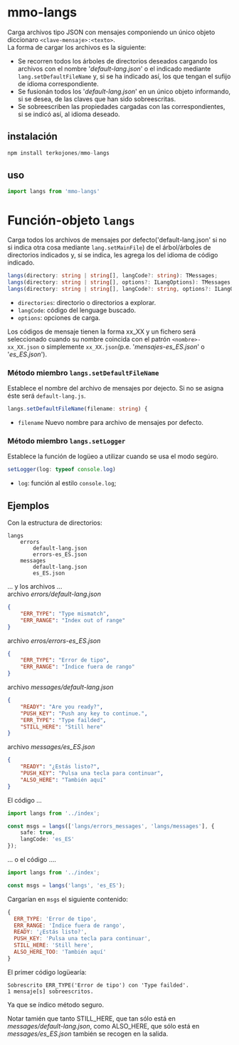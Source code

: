 # mmo-langs
Carga archivos tipo JSON con mensajes componiendo un único objeto diccionaro `<clave-mensaje>:<texto>`. <br>
La forma de cargar los archivos es la siguiente:
* Se recorren todos los árboles de directorios deseados cargando los archivos con el nombre '*default-lang.json*' o el indicado mediante `lang.setDefaultFileName` y, si se ha indicado así, los que tengan el sufijo de idioma correspondiente.
* Se fusionán todos los '*default-lang.json*' en un único objeto informando, si se desea, de las claves que han sido sobreescritas.
* Se sobreescriben las propiedades cargadas con las correspondientes, si se indicó así, al idioma deseado.

## instalación
```ts
npm install terkojones/mmo-langs
```
## uso
```ts
import langs from 'mmo-langs'
```

# Función-objeto `langs`
Carga todos los archivos de mensajes por defecto('default-lang.json' si no si indica otra cosa mediante `lang.setMainFile`) de el árbol/árboles de directorios indicados y, si se indica, les agrega los del idioma de código indicado.
```ts
langs(directory: string | string[], langCode?: string): TMessages;
langs(directory: string | string[], options?: ILangOptions): TMessages;
langs(directory: string | string[], langCode?: string, options?: ILangOptions): TMessages;
```
 * `directories`: directorio o directorios a explorar.
 * `langCode`: código del lenguage buscado.
 * `options`: opciones de carga.

Los códigos de mensaje tienen la forma xx_XX y un fichero será seleccionado cuando su nombre coincida con el patrón `<nombre>-xx_XX.json` o simplemente `xx_XX.json`(p.e. '*mensajes-es_ES.json*' o '*es_ES.json*').

### Método miembro `langs.setDefaultFileName`
Establece el nombre del archivo de mensajes por dejecto. Si no se asigna éste será `default-lang.js`. 
```ts
langs.setDefaultFileName(filename: string) {
```
* `filename` Nuevo nombre para archivo de mensajes por defecto.
### Método miembro `langs.setLogger`
Establece la función de logüeo a utilizar cuando se usa el modo segúro.
```ts
setLogger(log: typeof console.log) 
```
* `log`: función al estilo `console.log`; 

## Ejemplos
Con la estructura de directorios: 
```
langs
    errors
        default-lang.json
        errors-es_ES.json
    messages
        default-lang.json
        es_ES.json
```
... y los archivos ... <br>
archivo *errors/default-lang.json*
```json
{
    "ERR_TYPE": "Type mismatch",
    "ERR_RANGE": "Index out of range"
}

```
archivo *erros/errors-es_ES.json*
```json
{
    "ERR_TYPE": "Error de tipo",
    "ERR_RANGE": "Índice fuera de rango"
}
```
archivo *messages/default-lang.json*
```json
{
    "READY": "Are you ready?",
    "PUSH_KEY": "Push any key to continue.",
    "ERR_TYPE": "Type failded",
    "STILL_HERE": "Still here"
}
```
archivo *messages/es_ES.json*
```json
{
    "READY": "¿Estás listo?",
    "PUSH_KEY": "Pulsa una tecla para continuar",
    "ALSO_HERE": "También aquí"
}
```
El código  ...
```ts
import langs from '../index';

const msgs = langs(['langs/errors_messages', 'langs/messages'], {
    safe: true,
    langCode: 'es_ES'
});
```
...  o el código ....
```ts
import langs from '../index';

const msgs = langs('langs', 'es_ES');
```
Cargarían en `msgs` el siguiente contenido: 
```js
{
  ERR_TYPE: 'Error de tipo',
  ERR_RANGE: 'Índice fuera de rango',
  READY: '¿Estás listo?',
  PUSH_KEY: 'Pulsa una tecla para continuar',
  STILL_HERE: 'Still here',
  ALSO_HERE_TOO: 'También aquí'
}
```
El primer código logüearía:
```
Sobrescrito ERR_TYPE('Error de tipo') con 'Type failded'.
1 mensaje[s] sobreescritos.
```
Ya que se índico método seguro.

Notar tamién que tanto STILL_HERE, que tan sólo está en *messages/default-lang.json*, como ALSO_HERE, que sólo está en *messages/es_ES.json* también se recogen en la salida.
